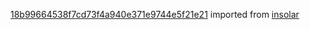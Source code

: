 [18b99664538f7cd73f4a940e371e9744e5f21e21](https://github.com/insolar/insolar/commit/18b99664538f7cd73f4a940e371e9744e5f21e21) imported from [insolar](https://github.com/insolar/insolar)
